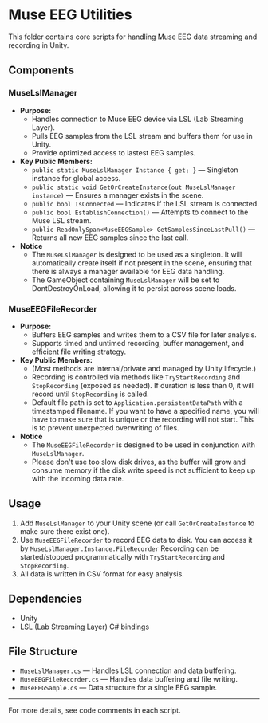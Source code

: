 ﻿# Muse EEG Utilities

This folder contains core scripts for handling Muse EEG data streaming and recording in Unity.

## Components

### MuseLslManager
- **Purpose:**
  - Handles connection to Muse EEG device via LSL (Lab Streaming Layer).
  - Pulls EEG samples from the LSL stream and buffers them for use in Unity.
  - Provide optimized access to lastest EEG samples.
- **Key Public Members:**
  - `public static MuseLslManager Instance { get; }` — Singleton instance for global access.
  - `public static void GetOrCreateInstance(out MuseLslManager instance)` — Ensures a manager exists in the scene.
  - `public bool IsConnected` — Indicates if the LSL stream is connected.
  - `public bool EstablishConnection()` — Attempts to connect to the Muse LSL stream.
  - `public ReadOnlySpan<MuseEEGSample> GetSamplesSinceLastPull()` — Returns all new EEG samples since the last call.
- **Notice**
  - The `MuseLslManager` is designed to be used as a singleton. It will automatically create itself if not present in the scene, ensuring that there is always a manager available for EEG data handling.
  - The GameObject containing `MuseLslManager` will be set to DontDestroyOnLoad, allowing it to persist across scene loads.

### MuseEEGFileRecorder
- **Purpose:**
  - Buffers EEG samples and writes them to a CSV file for later analysis.
  - Supports timed and untimed recording, buffer management, and efficient file writing strategy.
- **Key Public Members:**
  - (Most methods are internal/private and managed by Unity lifecycle.)
  - Recording is controlled via methods like `TryStartRecording` and `StopRecording` (exposed as needed). If duration is less than 0, it will record until `StopRecording` is called.
  - Default file path is set to `Application.persistentDataPath` with a timestamped filename. If you want to have a specified name, you will have to make sure that is unique or the recording will not start. This is to prevent unexpected overwriting of files.
- **Notice**
  - The `MuseEEGFileRecorder` is designed to be used in conjunction with `MuseLslManager`.
  - Please don't use too slow disk drives, as the buffer will grow and consume memory if the disk write speed is not sufficient to keep up with the incoming data rate.

## Usage
1. Add `MuseLslManager` to your Unity scene (or call `GetOrCreateInstance` to make sure there exist one).
2. Use `MuseEEGFileRecorder` to record EEG data to disk. You can access it by `MuseLslManager.Instance.FileRecorder` Recording can be started/stopped programmatically with `TryStartRecording` and `StopRecording`.
3. All data is written in CSV format for easy analysis.

## Dependencies
- Unity
- LSL (Lab Streaming Layer) C# bindings

## File Structure
- `MuseLslManager.cs` — Handles LSL connection and data buffering.
- `MuseEEGFileRecorder.cs` — Handles data buffering and file writing.
- `MuseEEGSample.cs` — Data structure for a single EEG sample.

---
For more details, see code comments in each script.

